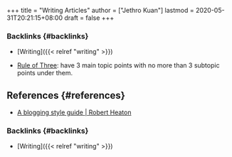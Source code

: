 +++
title = "Writing Articles"
author = ["Jethro Kuan"]
lastmod = 2020-05-31T20:21:15+08:00
draft = false
+++

### Backlinks {#backlinks}

- [Writing]({{< relref "writing" >}})

- [Rule of Three](https://chrisshort.net/writing-technical-articles/): have 3 main topic points with no more than 3 subtopic
  points under them.

## References {#references}

- [A blogging style guide | Robert Heaton](https://robertheaton.com/2018/12/06/a-blogging-style-guide/)

### Backlinks {#backlinks}

- [Writing]({{< relref "writing" >}})
